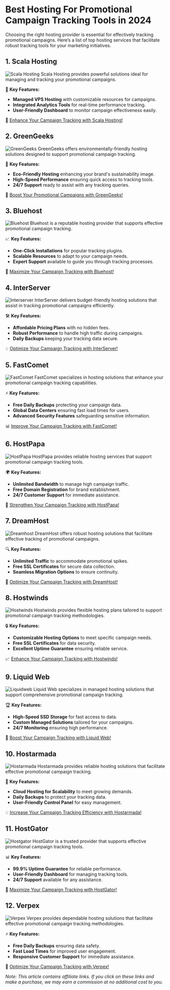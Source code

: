 # Best Hosting For Promotional Campaign Tracking Tools in 2024

Choosing the right hosting provider is essential for effectively tracking promotional campaigns. Here’s a list of top hosting services that facilitate robust tracking tools for your marketing initiatives.

## 1. **Scala Hosting**

![Scala Hosting](https://i.imgur.com/uJ5JIK3.png "Scala Web Hosting")
Scala Hosting provides powerful solutions ideal for managing and tracking your promotional campaigns.

🔑 **Key Features:**
- **Managed VPS Hosting** with customizable resources for campaigns.
- **Integrated Analytics Tools** for real-time performance tracking.
- **User-Friendly Dashboard** to monitor campaign effectiveness easily.

🔗 [Enhance Your Campaign Tracking with Scala Hosting!](https://snipitx.com/scala-jy)

## 2. **GreenGeeks**

![GreenGeeks](https://i.imgur.com/eEwuntu.jpg "GreenGeeks Hosting")
GreenGeeks offers environmentally-friendly hosting solutions designed to support promotional campaign tracking.

🌱 **Key Features:**
- **Eco-Friendly Hosting** enhancing your brand's sustainability image.
- **High-Speed Performance** ensuring quick access to tracking tools.
- **24/7 Support** ready to assist with any tracking queries.

🌿 [Boost Your Promotional Campaigns with GreenGeeks!](https://snipitx.com/greengeeks-jy)

## 3. **Bluehost**

![Bluehost](https://i.imgur.com/PasFF9E.jpeg "Bluehost Hosting")
Bluehost is a reputable hosting provider that supports effective promotional campaign tracking.

📈 **Key Features:**
- **One-Click Installations** for popular tracking plugins.
- **Scalable Resources** to adapt to your campaign needs.
- **Expert Support** available to guide you through tracking processes.

🚀 [Maximize Your Campaign Tracking with Bluehost!](https://snipitx.com/bluehost-jy)

## 4. **InterServer**

![Interserver](https://i.imgur.com/OM5dOEW.jpeg "Interserver Hosting")
InterServer delivers budget-friendly hosting solutions that assist in tracking promotional campaigns efficiently.

🛠️ **Key Features:**
- **Affordable Pricing Plans** with no hidden fees.
- **Robust Performance** to handle high traffic during campaigns.
- **Daily Backups** keeping your tracking data secure.

💡 [Optimize Your Campaign Tracking with InterServer!](https://snipitx.com/interserver-jy)

## 5. **FastComet**

![FastComet](https://i.imgur.com/7qgXuWp.png "FastComet Hosting")
FastComet specializes in hosting solutions that enhance your promotional campaign tracking capabilities.

⚡ **Key Features:**
- **Free Daily Backups** protecting your campaign data.
- **Global Data Centers** ensuring fast load times for users.
- **Advanced Security Features** safeguarding sensitive information.

📊 [Improve Your Campaign Tracking with FastComet!](https://snipitx.com/fastcomet-jy)

## 6. **HostPapa**

![HostPapa](https://i.imgur.com/ouDTkvl.jpeg "HostPapa Hosting")
HostPapa provides reliable hosting services that support promotional campaign tracking tools.

🌍 **Key Features:**
- **Unlimited Bandwidth** to manage high campaign traffic.
- **Free Domain Registration** for brand establishment.
- **24/7 Customer Support** for immediate assistance.

💼 [Strengthen Your Campaign Tracking with HostPapa!](https://snipitx.com/hostpapa-jy)

## 7. **DreamHost**

![Dreamhost](https://i.imgur.com/rXIg8ip.jpeg "Dreamhost Hosting")
DreamHost offers robust hosting solutions that facilitate effective tracking of promotional campaigns.

🔍 **Key Features:**
- **Unlimited Traffic** to accommodate promotional spikes.
- **Free SSL Certificates** for secure data collection.
- **Seamless Migration Options** to ensure continuity.

🚀 [Optimize Your Campaign Tracking with DreamHost!](https://snipitx.com/dreamhost-jy)

## 8. **Hostwinds**

![Hostwinds](https://i.imgur.com/53aSNXx.jpeg "Hostwinds Hosting")
Hostwinds provides flexible hosting plans tailored to support promotional campaign tracking methodologies.

🔒 **Key Features:**
- **Customizable Hosting Options** to meet specific campaign needs.
- **Free SSL Certificates** for data security.
- **Excellent Uptime Guarantee** ensuring reliable service.

📈 [Enhance Your Campaign Tracking with Hostwinds!](https://snipitx.com/hostwinds-jy)

## 9. **Liquid Web**

![Liquidweb](https://i.imgur.com/4IvT9SC.jpeg "Liquidweb Hosting")
Liquid Web specializes in managed hosting solutions that support comprehensive promotional campaign tracking.

🏆 **Key Features:**
- **High-Speed SSD Storage** for fast access to data.
- **Custom Managed Solutions** tailored for your campaigns.
- **24/7 Monitoring** ensuring high performance.

🔗 [Boost Your Campaign Tracking with Liquid Web!](https://snipitx.com/liquidweb-jy)

## 10. **Hostarmada**

![Hostarmada](https://i.imgur.com/KFbdf3o.jpeg "Hostarmada Hosting")
Hostarmada provides reliable hosting solutions that facilitate effective promotional campaign tracking.

🌟 **Key Features:**
- **Cloud Hosting for Scalability** to meet growing demands.
- **Daily Backups** to protect your tracking data.
- **User-Friendly Control Panel** for easy management.

💡 [Increase Your Campaign Tracking Efficiency with Hostarmada!](https://snipitx.com/hostarmada-jy)

## 11. **HostGator**

![Hostgator](https://i.imgur.com/BcVkH57.jpeg "Hostgator Hosting")
HostGator is a trusted provider that supports effective promotional campaign tracking tools.

📊 **Key Features:**
- **99.9% Uptime Guarantee** for reliable performance.
- **User-Friendly Dashboard** for managing tracking tools.
- **24/7 Support** available for any assistance.

🔗 [Maximize Your Campaign Tracking with HostGator!](https://snipitx.com/hostgator-jy)

## 12. **Verpex**

![Verpex](https://i.imgur.com/6x5LhiS.jpeg "Verpex Hosting")
Verpex provides dependable hosting solutions that facilitate effective promotional campaign tracking methodologies.

⚡ **Key Features:**
- **Free Daily Backups** ensuring data safety.
- **Fast Load Times** for improved user engagement.
- **Responsive Customer Support** for immediate assistance.

🚀 [Optimize Your Campaign Tracking with Verpex!](https://snipitx.com/verpex-jy)

*Note: This article contains affiliate links. If you click on these links and make a purchase, we may earn a commission at no additional cost to you.*
